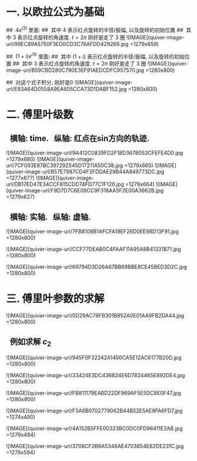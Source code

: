 # 一. 以欧拉公式为基础
##&nbsp; $4e^{i3t}$ 里面:
##&nbsp; 其中 $4$ 表示红点旋转的半径/振幅, 以及旋转的初始位置
##&nbsp; 其中 $3$ 表示红点旋转的角速度. $t = 2π$ 刚好是走了 $3$ 圈
![IMAGE](quiver-image-url/99EC89A5750F3ED0CD3C76AFDD429266.jpg =1279x659)

##&nbsp; $(1+i)e^{i3t}$ 里面:
##&nbsp; 其中 $(1+i)$ 表示红点旋转的半径/振幅, 以及旋转的初始位置
##&nbsp; 其中 $3$ 表示红点旋转的角速度. $t = 2π$ 刚好是走了 $3$ 圈
![IMAGE](quiver-image-url/B59CBD280C790E3EF91AEDCDFC957570.jpg =1280x800)

##&nbsp; 对这个式子积分, 刚好是0
![IMAGE](quiver-image-url/E93A64D0558A9EA605CCA73D1DABF152.jpg =1280x800)

# 二. 傅里叶级数

## &nbsp; 横轴: time. &nbsp;  纵轴: 红点在sin方向的轨迹.
![IMAGE](quiver-image-url/9A412C0839FD2F18D3678053CFEFE4D0.jpg =1279x680)
![IMAGE](quiver-image-url/7CF093E87BC397292545D17211A50C38.jpg =1279x665)
![IMAGE](quiver-image-url/B57E7987CD4F2FDDAE29B44A849773DC.jpg =1277x677)
![IMAGE](quiver-image-url/DB17ED47E34CCF815CDD74FD77C1F126.jpg =1279x664)
![IMAGE](quiver-image-url/F9D7D7C6E09CC9F318AA5F2E00A3662B.jpg =1279x627)

## &nbsp; 横轴: 实轴. &nbsp;  纵轴: 虚轴.
![IMAGE](quiver-image-url/7FB8108B1AFCFA18EF26D0EE98D13F91.jpg =1280x800)

![IMAGE](quiver-image-url/CCF77DEAB0C4FAAF11A95A8B41331B71.jpg =1280x800)

![IMAGE](quiver-image-url/69794D3D26A67BB69BBE8CE45BED3D2C.jpg =1280x800)

# 三. 傅里叶参数的求解
![IMAGE](quiver-image-url/0D29AC78FB301B952A0E01AA9FB2DA44.jpg =1280x800)

## &nbsp; 例如求解 $c_2$
![IMAGE](quiver-image-url/945F0F32242A1450CA5E12AC6177B20D.jpg =1280x800)

![IMAGE](quiver-image-url/33424E3DC436824E6D7824465E892DE4.jpg =1280x800)

![IMAGE](quiver-image-url/FB811179EABD22DF969AF5E5DC8E0F47.jpg =1280x800)

![IMAGE](quiver-image-url/F3A6B0702779062B44B52E5AE8FA6FD7.jpg =1274x490)

![IMAGE](quiver-image-url/4A152B5FFE00323BC0DC0FD96411E2AB.jpg =1279x484)

![IMAGE](quiver-image-url/3708CF2B6A5348AE4703854E62DE231C.jpg =1279x594)